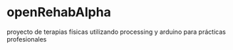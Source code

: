 # openRehabAlpha
proyecto de terapias físicas utilizando processing y arduino para prácticas profesionales
